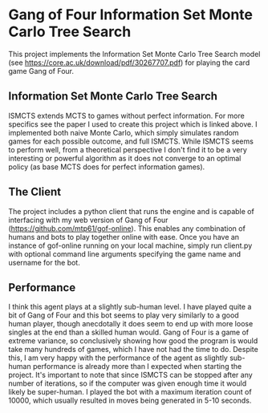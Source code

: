 # Gang of Four Information Set Monte Carlo Tree Search

This project implements the Information Set Monte Carlo Tree Search model (see https://core.ac.uk/download/pdf/30267707.pdf) for playing the card game Gang of Four.

## Information Set Monte Carlo Tree Search

ISMCTS extends MCTS to games without perfect information. For more specifics see the paper I used to create this project which is linked above. I implemented both naive Monte Carlo, which simply simulates random games for each possible outcome, and full ISMCTS. While ISMCTS seems to perform well, from a theoretical perspective I don't find it to be a very interesting or powerful algorithm as it does not converge to an optimal policy (as base MCTS does for perfect information games).

## The Client

The project includes a python client that runs the engine and is capable of interfacing with my web version of Gang of Four (https://github.com/mtp61/gof-online). This enables any combination of humans and bots to play together online with ease. Once you have an instance of gof-online running on your local machine, simply run client.py with optional command line arguments specifying the game name and username for the bot. 

## Performance

I think this agent plays at a slightly sub-human level. I have played quite a bit of Gang of Four and this bot seems to play very similarly to a good human player, though anecdotally it does seem to end up with more loose singles at the end than a skilled human would. Gang of Four is a game of extreme variance, so conclusively showing how good the program is would take many hundreds of games, which I have not had the time to do. Despite this, I am very happy with the performance of the agent as slightly sub-human performance is already more than I expected when starting the project. It's important to note that since ISMCTS can be stopped after any number of iterations, so if the computer was given enough time it would likely be super-human. I played the bot with a maximum iteration count of 10000, which usually resulted in moves being generated in 5-10 seconds. 
